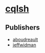 # [cqlsh](https://pypi.org/project/cqlsh)



## Publishers
- [aboudreault](https://pypi.org/user/aboudreault)
- [jeffwidman](https://pypi.org/user/jeffwidman)

